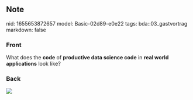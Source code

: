 ## Note
nid: 1655653872657
model: Basic-02d89-e0e22
tags: bda::03_gastvortrag
markdown: false

### Front
What does the <b>code</b> of <b>productive data science code</b> in
<b>real world applications</b> look like?

### Back
<img src="paste-3f8e76ecabd74b3ac062cd47f57718e48d72a28c.jpg">
